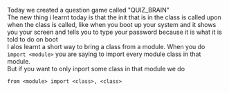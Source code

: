 Today we created a question game called "QUIZ_BRAIN" <br>
The new thing i learnt today is that the init that is in the class is called upon when the class is called, like when you boot up your system and it shows you your screen and tells you to type your password because it is what it is told to do on boot <br>
I alos learnt a short way to bring a class from a module. When you do `import <module>` you are saying to import every module class in that module. <br>
But if you want to only inport some class in that module we do 
```
from <module> import <class>, <class>
```
